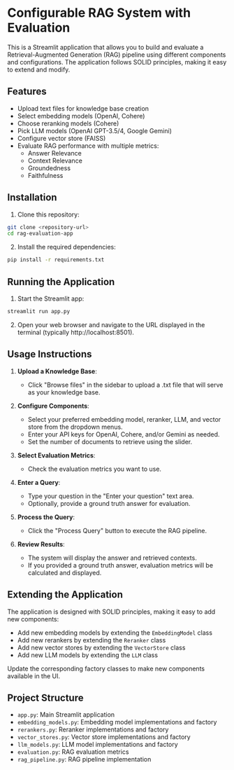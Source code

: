 # Configurable RAG System with Evaluation

This is a Streamlit application that allows you to build and evaluate a Retrieval-Augmented Generation (RAG) pipeline using different components and configurations. The application follows SOLID principles, making it easy to extend and modify.

## Features

- Upload text files for knowledge base creation
- Select embedding models (OpenAI, Cohere)
- Choose reranking models (Cohere)
- Pick LLM models (OpenAI GPT-3.5/4, Google Gemini)
- Configure vector store (FAISS)
- Evaluate RAG performance with multiple metrics:
  - Answer Relevance
  - Context Relevance
  - Groundedness
  - Faithfulness

## Installation

1. Clone this repository:
```bash
git clone <repository-url>
cd rag-evaluation-app
```

2. Install the required dependencies:
```bash
pip install -r requirements.txt
```

## Running the Application

1. Start the Streamlit app:
```bash
streamlit run app.py
```

2. Open your web browser and navigate to the URL displayed in the terminal (typically http://localhost:8501).

## Usage Instructions

1. **Upload a Knowledge Base**:
   - Click "Browse files" in the sidebar to upload a .txt file that will serve as your knowledge base.

2. **Configure Components**:
   - Select your preferred embedding model, reranker, LLM, and vector store from the dropdown menus.
   - Enter your API keys for OpenAI, Cohere, and/or Gemini as needed.
   - Set the number of documents to retrieve using the slider.

3. **Select Evaluation Metrics**:
   - Check the evaluation metrics you want to use.

4. **Enter a Query**:
   - Type your question in the "Enter your question" text area.
   - Optionally, provide a ground truth answer for evaluation.

5. **Process the Query**:
   - Click the "Process Query" button to execute the RAG pipeline.

6. **Review Results**:
   - The system will display the answer and retrieved contexts.
   - If you provided a ground truth answer, evaluation metrics will be calculated and displayed.

## Extending the Application

The application is designed with SOLID principles, making it easy to add new components:

- Add new embedding models by extending the `EmbeddingModel` class
- Add new rerankers by extending the `Reranker` class
- Add new vector stores by extending the `VectorStore` class
- Add new LLM models by extending the `LLM` class

Update the corresponding factory classes to make new components available in the UI.

## Project Structure

- `app.py`: Main Streamlit application
- `embedding_models.py`: Embedding model implementations and factory
- `rerankers.py`: Reranker implementations and factory
- `vector_stores.py`: Vector store implementations and factory
- `llm_models.py`: LLM model implementations and factory
- `evaluation.py`: RAG evaluation metrics
- `rag_pipeline.py`: RAG pipeline implementation